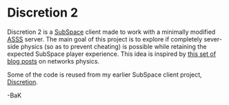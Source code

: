 # Discretion 2

Discretion 2 is a [SubSpace](http://subspace-continuum.com/) client made to work with a minimally modified [ASSS](http://asss.minegoboom.com/) server. The main goal of this project is to explore if completely sever-side physics (so as to prevent cheating) is possible while retaining the expected SubSpace player experience. This idea is inspired by [this set of blog posts](http://gafferongames.com/networked-physics/introduction-to-networked-physics/) on networks physics. 

Some of the code is reused from my earlier SubSpace client project, [Discretion](http://ss-discretion.sourceforge.net/).

-BaK
